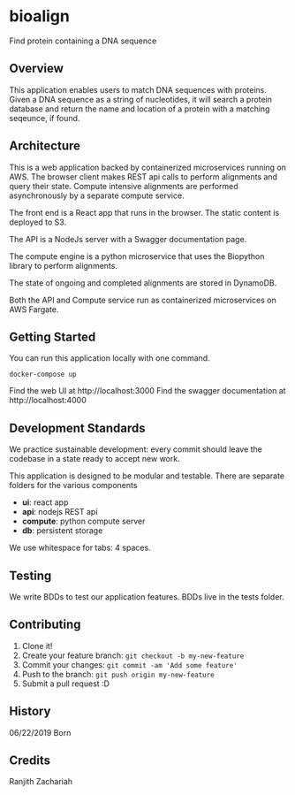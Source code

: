# bioalign
Find protein containing a DNA sequence

## Overview
This application enables users to match DNA sequences with proteins. Given a DNA sequence as a string of nucleotides, it will search a protein database and return the name and location of a protein with a matching seqeunce, if found.

## Architecture
This is a web application backed by containerized microservices running on AWS. The browser client makes REST api calls to perform alignments and query their state. Compute intensive alignments are performed asynchronously by a separate compute service.

The front end is a React app that runs in the browser. The static content is deployed to S3.

The API is a NodeJs server with a Swagger documentation page.

The compute engine is a python microservice that uses the Biopython library to perform alignments.

The state of ongoing and completed alignments are stored in DynamoDB.

Both the API and Compute service run as containerized microservices on AWS Fargate.

## Getting Started
You can run this application locally with one command.
```
docker-compose up
```
Find the web UI at http://localhost:3000
Find the swagger documentation at http://localhost:4000

## Development Standards
We practice sustainable development: every commit should leave the codebase in a state ready to accept new work.

This application is designed to be modular and testable. There are separate folders for the various components

- **ui**: react app
- **api**: nodejs REST api
- **compute**: python compute server
- **db**: persistent storage

We use whitespace for tabs: 4 spaces.

## Testing
We write BDDs to test our application features. BDDs live in the tests folder.

## Contributing
1. Clone it!
2. Create your feature branch: `git checkout -b my-new-feature`
3. Commit your changes: `git commit -am 'Add some feature'`
4. Push to the branch: `git push origin my-new-feature`
5. Submit a pull request :D

## History
06/22/2019    Born

## Credits
Ranjith Zachariah
